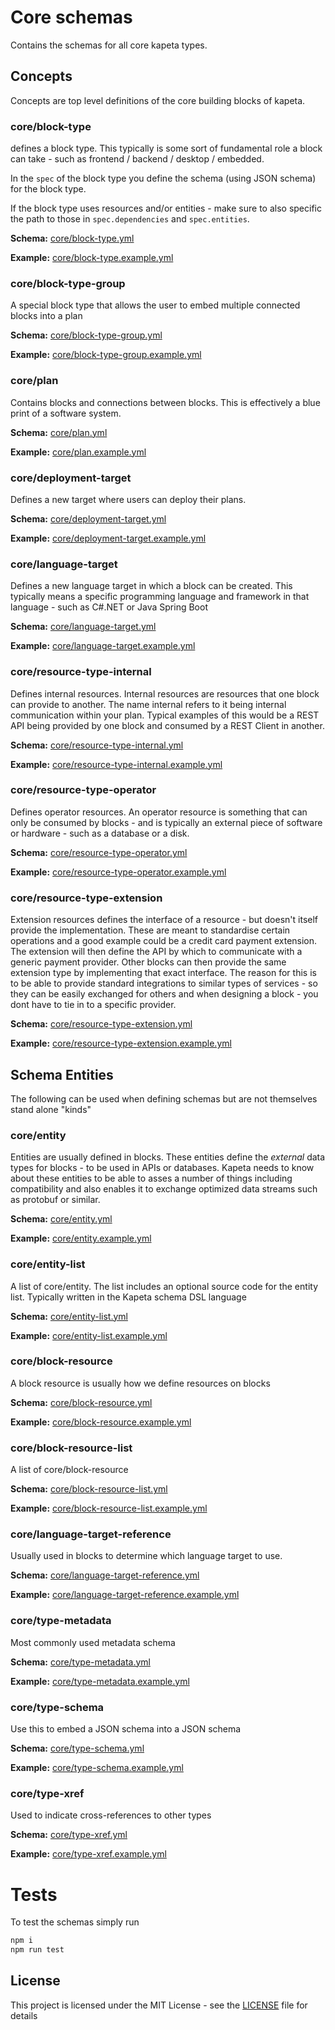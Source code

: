 # Core schemas
Contains the schemas for all core kapeta types.

## Concepts
Concepts are top level definitions of the core building blocks of
kapeta.

### core/block-type
defines a block type. This typically is some sort of fundamental role
a block can take - such as frontend / backend / desktop / embedded.

In the ```spec``` of the block type you define the schema (using JSON schema)
for the block type. 

If the block type uses resources and/or entities - make sure to also
specific the path to those in ```spec.dependencies``` 
and ```spec.entities```.

**Schema:**
[core/block-type.yml](schemas/concepts/block-type.yml)

**Example:**
[core/block-type.example.yml](schemas/concepts/block-type.example.yml)

### core/block-type-group
A special block type that allows the user to embed multiple connected
blocks into a plan

**Schema:**
[core/block-type-group.yml](schemas/concepts/block-type-group.yml)

**Example:**
[core/block-type-group.example.yml](schemas/concepts/block-type-group.example.yml)

### core/plan
Contains blocks and connections between blocks. This is effectively a blue
print of a software system.


**Schema:**
[core/plan.yml](schemas/concepts/plan.yml)

**Example:**
[core/plan.example.yml](schemas/concepts/plan.example.yml)

### core/deployment-target
Defines a new target where users can deploy their plans. 


**Schema:**
[core/deployment-target.yml](schemas/concepts/deployment-target.yml)

**Example:**
[core/deployment-target.example.yml](schemas/concepts/deployment-target.example.yml)

### core/language-target
Defines a new language target in which a block can be created. 
This typically means a specific programming language and framework
in that language - such as C#.NET or Java Spring Boot

**Schema:**
[core/language-target.yml](schemas/concepts/language-target.yml)

**Example:**
[core/language-target.example.yml](schemas/concepts/language-target.example.yml)

### core/resource-type-internal
Defines internal resources. Internal resources are resources that 
one block can provide to another. The name internal refers
to it being internal communication within your plan.
Typical examples of this would be a REST API being provided by one block
and consumed by a REST Client in another.  

**Schema:**
[core/resource-type-internal.yml](schemas/concepts/resource-type-internal.yml)

**Example:**
[core/resource-type-internal.example.yml](schemas/concepts/resource-type-internal.example.yml)

### core/resource-type-operator
Defines operator resources. An operator resource is something that
can only be consumed by blocks - and is typically an external piece of
software or hardware - such as a database or a disk.

**Schema:**
[core/resource-type-operator.yml](schemas/concepts/resource-type-operator.yml)

**Example:**
[core/resource-type-operator.example.yml](schemas/concepts/resource-type-operator.example.yml)

### core/resource-type-extension
Extension resources defines the interface of a resource - but doesn't
itself provide the implementation. These are meant to standardise
certain operations and a good example could be a credit card payment 
extension. The extension will then define the API by which to communicate
with a generic payment provider. Other blocks can then provide the same
extension type by implementing that exact interface.
The reason for this is to be able to provide standard integrations
to similar types of services - so they can be easily exchanged for others
and when designing a block - you dont have to tie in to a specific provider.

**Schema:**
[core/resource-type-extension.yml](schemas/concepts/resource-type-extension.yml)

**Example:**
[core/resource-type-extension.example.yml](schemas/concepts/resource-type-extension.example.yml)

## Schema Entities
The following can be used when defining schemas but are not themselves
stand alone "kinds"

### core/entity
Entities are usually defined in blocks. 
These entities define the *external* data types
for blocks - to be used in APIs or databases.
Kapeta needs to know about these entities to be able to asses a number of
things including compatibility and also enables it to exchange
optimized data streams such as protobuf or similar.

**Schema:**
[core/entity.yml](schemas/types/entity.yml)

**Example:**
[core/entity.example.yml](schemas/types/entity.example.yml)

### core/entity-list
A list of core/entity. The list includes an optional source code
for the entity list. Typically written in the Kapeta schema DSL 
language

**Schema:**
[core/entity-list.yml](schemas/types/entity-list.yml)

**Example:**
[core/entity-list.example.yml](schemas/types/entity-list.example.yml)

### core/block-resource
A block resource is usually how we define resources on blocks

**Schema:**
[core/block-resource.yml](schemas/types/block-resource.yml)

**Example:**
[core/block-resource.example.yml](schemas/types/block-resource.example.yml)

### core/block-resource-list
A list of core/block-resource

**Schema:**
[core/block-resource-list.yml](schemas/types/block-resource-list.yml)

**Example:**
[core/block-resource-list.example.yml](schemas/types/block-resource-list.example.yml)

### core/language-target-reference
Usually used in blocks to determine which language target to use.

**Schema:**
[core/language-target-reference.yml](schemas/types/language-target-reference.yml)

**Example:**
[core/language-target-reference.example.yml](schemas/types/language-target-reference.example.yml)

### core/type-metadata
Most commonly used metadata schema

**Schema:**
[core/type-metadata.yml](schemas/types/type-metadata.yml)

**Example:**
[core/type-metadata.example.yml](schemas/types/type-metadata.example.yml)

### core/type-schema
Use this to embed a JSON schema into a JSON schema

**Schema:**
[core/type-schema.yml](schemas/types/type-schema.yml)

**Example:**
[core/type-schema.example.yml](schemas/types/type-schema.example.yml)

### core/type-xref
Used to indicate cross-references to other types

**Schema:**
[core/type-xref.yml](schemas/types/type-xref.yml)

**Example:**
[core/type-xref.example.yml](schemas/types/type-xref.example.yml)

# Tests

To test the schemas simply run

```bash
npm i
npm run test
```

## License

This project is licensed under the MIT License - see the [LICENSE](LICENSE) file for details
